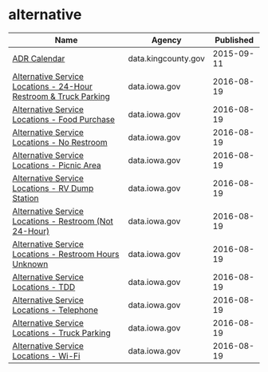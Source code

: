 # alternative

Name | Agency | Published
---- | ---- | ---------
[ADR Calendar](../datasets/u5eb-c9aj.md) | data.kingcounty.gov | 2015-09-11
[Alternative Service Locations - 24-Hour Restroom & Truck Parking](../datasets/hp75-ap4n.md) | data.iowa.gov | 2016-08-19
[Alternative Service Locations - Food Purchase](../datasets/qwe5-jnrf.md) | data.iowa.gov | 2016-08-19
[Alternative Service Locations - No Restroom](../datasets/xhab-8eat.md) | data.iowa.gov | 2016-08-19
[Alternative Service Locations - Picnic Area](../datasets/7dgi-gzrf.md) | data.iowa.gov | 2016-08-19
[Alternative Service Locations - RV Dump Station](../datasets/3h6i-t6hv.md) | data.iowa.gov | 2016-08-19
[Alternative Service Locations - Restroom (Not 24-Hour)](../datasets/4vn5-z3rr.md) | data.iowa.gov | 2016-08-19
[Alternative Service Locations - Restroom Hours Unknown](../datasets/iwh6-s46p.md) | data.iowa.gov | 2016-08-19
[Alternative Service Locations - TDD](../datasets/4qit-jg5a.md) | data.iowa.gov | 2016-08-19
[Alternative Service Locations - Telephone](../datasets/hdui-gwut.md) | data.iowa.gov | 2016-08-19
[Alternative Service Locations - Truck Parking](../datasets/m3sd-jffm.md) | data.iowa.gov | 2016-08-19
[Alternative Service Locations - Wi-Fi](../datasets/jqq8-eenr.md) | data.iowa.gov | 2016-08-19

